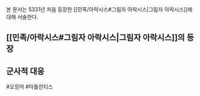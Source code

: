 본 문서는 5331년 처음 등장한 [[민족/아락시스#그림자 아락시스|그림자 아락시스]]에 대해 서술한다.
## [[민족/아락시스#그림자 아락시스|그림자 아락시스]]의 등장
## 군사적 대응

#오징어 #아틀란티스
